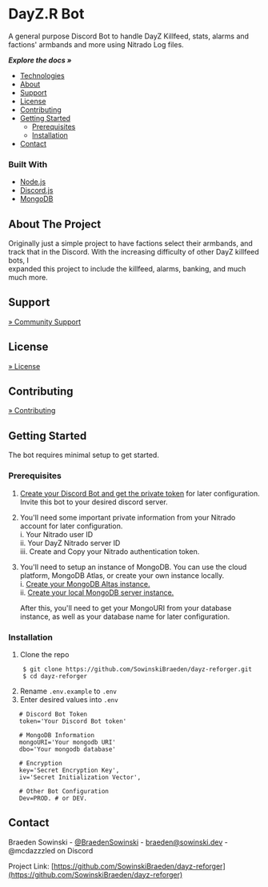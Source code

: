# DayZ.R Bot

A general purpose Discord Bot to handle DayZ Killfeed, stats, alarms and factions' armbands and more using Nitrado Log files.

***Explore the docs »***
* [Technologies](#built-with)
* [About](#about)
* [Support](#support)
* [License](#license)
* [Contributing](#contributing)
* [Getting Started](#getting-started)  
  * [Prerequisites](#prerequisites)  
  * [Installation](#installation)
* [Contact](#contact)

### Built With

* [Node.js](https://nodejs.org/en)
* [Discord.js](https://discord.js.org/#/)
* [MongoDB](https://www.mongodb.com/)

## About The Project

Originally just a simple project to have factions select their armbands, and track that in the Discord. With the increasing difficulty of other DayZ killfeed bots, I  
expanded this project to include the killfeed, alarms, banking, and much much more.

## Support
[» Community Support](https://discord.gg/KVFJCvvFtK)

## License
[» License](/LICENSE)

## Contributing
[» Contributing](/CONTRIBUTING.md)

## Getting Started

The bot requires minimal setup to get started.

### Prerequisites

1. [Create your Discord Bot and get the private token](https://github.com/reactiflux/discord-irc/wiki/Creating-a-discord-bot-&-getting-a-token) for later configuration. Invite this bot to your desired discord server.

2. You'll need some important private information from your Nitrado account for later configuration.  
  i.   Your Nitrado user ID  
  ii.  Your DayZ Nitrado server ID  
  iii. Create and Copy your Nitrado authentication token.  

3. You'll need to setup an instance of MongoDB. You can use the cloud platform, MongoDB Atlas, or create your own instance locally.  
  i.  [Create your MongoDB Altas instance.](https://www.mongodb.com/docs/manual/tutorial/getting-started/)  
  ii. [Create your local MongoDB server instance.](https://www.mongodb.com/docs/manual/administration/install-community/)  

    After this, you'll need to get your MongoURI from your database instance, as well as your database name for later configuration.

### Installation

1. Clone the repo
```
    $ git clone https://github.com/SowinskiBraeden/dayz-reforger.git
    $ cd dayz-reforger
```
2. Rename `.env.example` to `.env`
3. Enter desired values into `.env`
```
   # Discord Bot Token
   token='Your Discord Bot token'
   
   # MongoDB Information
   mongoURI='Your mongodb URI'
   dbo='Your mongodb database'
   
   # Encryption
   key='Secret Encryption Key',
   iv='Secret Initialization Vector',
   
   # Other Bot Configuration
   Dev=PROD. # or DEV.
```

## Contact

Braeden Sowinski - [@BraedenSowinski](https://twitter.com/BraedenSowinski) - braeden@sowinski.dev - @mcdazzzled on Discord

Project Link: [https://github.com/SowinskiBraeden/dayz-reforger](https://github.com/SowinskiBraeden/dayz-reforger)

